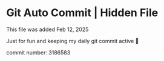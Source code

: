 # Git Auto Commit | Hidden File

This file was added Feb 12, 2025

Just for fun and keeping my daily git commit active 🤪

commit number: 3186583
